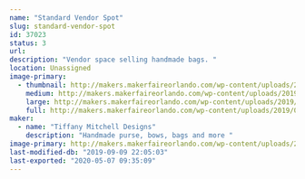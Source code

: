 ```yaml
---
name: "Standard Vendor Spot"
slug: standard-vendor-spot
id: 37023
status: 3
url: 
description: "Vendor space selling handmade bags. "
location: Unassigned
image-primary:
  - thumbnail: http://makers.makerfaireorlando.com/wp-content/uploads/2019/08/E68260C3-407A-4E7A-9AE1-7D151FA73591-150x150.jpeg
    medium: http://makers.makerfaireorlando.com/wp-content/uploads/2019/08/E68260C3-407A-4E7A-9AE1-7D151FA73591-225x300.jpeg
    large: http://makers.makerfaireorlando.com/wp-content/uploads/2019/08/E68260C3-407A-4E7A-9AE1-7D151FA73591-768x1024.jpeg
    full: http://makers.makerfaireorlando.com/wp-content/uploads/2019/08/E68260C3-407A-4E7A-9AE1-7D151FA73591.jpeg
maker:
  - name: "Tiffany Mitchell Designs"
    description: "Handmade purse, bows, bags and more "
image-primary: http://makers.makerfaireorlando.com/wp-content/uploads/2019/08/C0253EC1-7296-4E87-BB22-ECE8381D038A-1024x600.png
last-modified-db: "2019-09-09 22:05:03"
last-exported: "2020-05-07 09:35:09"
---
```

